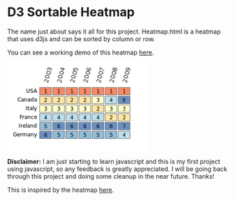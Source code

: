 # D3 Sortable Heatmap

The name just about says it all for this project.  Heatmap.html is a heatmap that uses d3js and can be sorted by column or row.

You can see a working demo of this heatmap [here](https://fhightower.github.io/d3js-sortable-heatmap/heatmap/heatmap.html).

![](d3js-sortable-heatmap.png)

**Disclaimer:** I am just starting to learn javascript and this is my first project using javascript, so any feedback is greatly appreciated.  I will be going back through this project and doing some cleanup in the near future.  Thanks!

This is inspired by the heatmap [here](https://jsfiddle.net/nrabinowitz/Lk5Pw/ "d3js Heatmap Example").